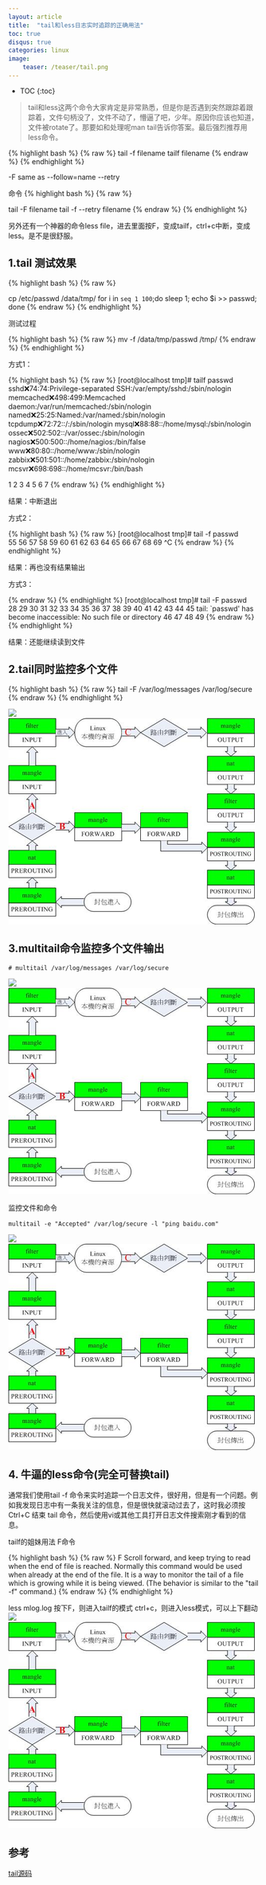 ```yaml
---
layout: article
title:  "tail和less日志实时追踪的正确用法"
toc: true
disqus: true
categories: linux
image:
    teaser: /teaser/tail.png
---
```


* TOC
{:toc}


> tail和less这两个命令大家肯定是非常熟悉，但是你是否遇到突然跟踪着跟踪着，文件句柄没了，文件不动了，懵逼了吧，少年。原因你应该也知道，文件被rotate了。那要如和处理呢man tail告诉你答案。最后强烈推荐用less命令。

{% highlight bash %}
{% raw %}
tail -f filename
tailf filename
{% endraw %}
{% endhighlight %}


-F same as --follow=name --retry

命令
{% highlight bash %}
{% raw %}

tail -F filename 
tail -f --retry filename
{% endraw %}
{% endhighlight %}


另外还有一个神器的命令less file，进去里面按F，变成tailf，ctrl+c中断，变成less。是不是很舒服。

## 1.tail 测试效果

{% highlight bash %}
{% raw %}

cp /etc/passwd /data/tmp/
for i in `seq 1 100`;do sleep 1; echo $i >> passwd; done
{% endraw %}
{% endhighlight %}


测试过程 

{% highlight bash %}
{% raw %}
mv -f /data/tmp/passwd /tmp/
{% endraw %}
{% endhighlight %}


方式1：

{% highlight bash %}
{% raw %}
[root@localhost tmp]# tailf passwd 
sshd:x:74:74:Privilege-separated SSH:/var/empty/sshd:/sbin/nologin
memcached:x:498:499:Memcached daemon:/var/run/memcached:/sbin/nologin
named:x:25:25:Named:/var/named:/sbin/nologin
tcpdump:x:72:72::/:/sbin/nologin
mysql:x:88:88::/home/mysql:/sbin/nologin
ossec:x:502:502::/var/ossec:/sbin/nologin
nagios:x:500:500::/home/nagios:/bin/false
www:x:80:80::/home/www:/sbin/nologin
zabbix:x:501:501::/home/zabbix:/sbin/nologin
mcsvr:x:698:698::/home/mcsvr:/bin/bash

1
2
3
4
5
6
7
{% endraw %}
{% endhighlight %}

结果：中断退出

方式2：

{% highlight bash %}
{% raw %}
[root@localhost tmp]# tail -f passwd  
55
56
57
58
59
60
61
62
63
64
65
66
67
68
69
^C
{% endraw %}
{% endhighlight %}

结果：再也没有结果输出

方式3：

{% endraw %}
{% endhighlight %}
[root@localhost tmp]# tail -F passwd  
28
29
30
31
32
33
34
35
36
37
38
39
40
41
42
43
44
45
tail: `passwd' has become inaccessible: No such file or directory
46
47
48
49
{% endraw %}
{% endhighlight %}

结果：还能继续读到文件

## 2.tail同时监控多个文件

{% highlight bash %}
{% raw %}
tail -F /var/log/messages /var/log/secure
{% endraw %}
{% endhighlight %}

![](./_image/2018-03-04-20-22-00.jpg)
![four_table_five_chain](/images/linux/iptables/four_table_five_chain.jpg)

## 3.multitail命令监控多个文件输出
```shell
# multitail /var/log/messages /var/log/secure
```
![](./_image/2018-03-04-20-24-35.jpg)
![four_table_five_chain](/images/linux/iptables/four_table_five_chain.jpg)

监控文件和命令
```shell
multitail -e "Accepted" /var/log/secure -l "ping baidu.com" 
```
![](./_image/2018-03-11-21-05-41.jpg)
![four_table_five_chain](/images/linux/iptables/four_table_five_chain.jpg)

## 4. 牛逼的less命令(完全可替换tail)

通常我们使用tail -f 命令来实时追踪一个日志文件，很好用，但是有一个问题。例如我发现日志中有一条我关注的信息，但是很快就滚动过去了，这时我必须按 Ctrl+C 结束 tail 命令，然后使用vi或其他工具打开日志文件搜索刚才看到的信息。

tailf的姐妹用法 F命令


{% highlight bash %}
{% raw %}
    F      Scroll  forward,  and keep trying to read when the end of file is reached.  Normally this
              command would be used when already at the end of the file.  It is a way  to  monitor  the tail  of  a  file which is growing while it is being viewed.  (The behavior is similar to the "tail -f" command.)
{% endraw %}
{% endhighlight %}


less mlog.log
按下F，则进入tailf的模式
ctrl+c，则进入less模式，可以上下翻动
![](./_image/2018-01-06-19-52-29.jpg)
![less_command](/images/linux/iptables/four_table_five_chain.jpg)

## 参考

[tail源码](http://git.savannah.gnu.org/cgit/coreutils.git/tree/src/tail.c)
